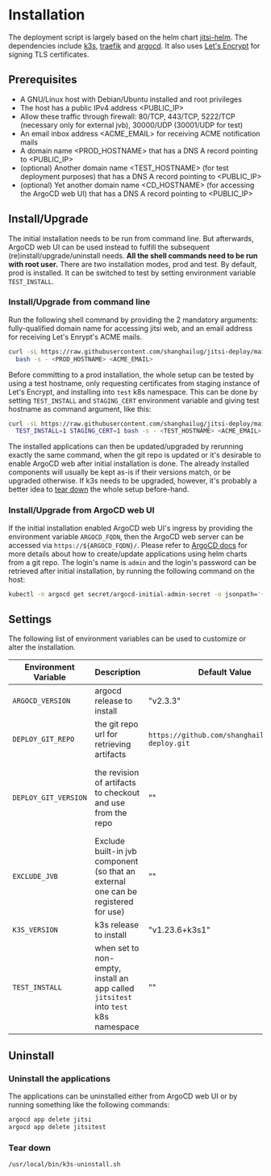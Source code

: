 # Installation

The deployment script is largely based on the helm chart [jitsi-helm](https://github.com/jitsi-contrib/jitsi-helm/). The dependencies include [k3s](https://k3s.io/), [traefik](https://traefik.io/) and [argocd](https://argoproj.github.io/). It also uses [Let's Encrypt](https://letsencrypt.org/) for signing TLS certificates. 

## Prerequisites

  * A GNU/Linux host with Debian/Ubuntu installed and root privileges
  * The host has a public IPv4 address <PUBLIC_IP>
  * Allow these traffic through firewall: 80/TCP, 443/TCP, 5222/TCP (necessary only for external jvb), 30000/UDP (30001/UDP for test)
  * An email inbox address <ACME_EMAIL> for receiving ACME notification mails
  * A domain name <PROD_HOSTNAME> that has a DNS A record pointing to <PUBLIC_IP>
  * (optional) Another domain name <TEST_HOSTNAME> (for test deployment purposes) that has a DNS A record pointing to <PUBLIC_IP>
  * (optional) Yet another domain name <CD_HOSTNAME> (for accessing the ArgoCD web UI) that has a DNS A record pointing to <PUBLIC_IP>

## Install/Upgrade

The initial installation needs to be run from command line. But afterwards, ArgoCD web UI can be used instead to fulfill the subsequent (re)install/upgrade/uninstall needs. **All the shell commands need to be run with root user.** There are two installation modes, prod and test. By default, prod is installed. It can be switched to test by setting environment variable `TEST_INSTALL`.

### Install/Upgrade from command line

Run the following shell command by providing the 2 mandatory arguments: fully-qualified domain name for accessing jitsi web, and an email address for receiving Let's Enrypt's ACME mails. 

```bash
curl -sL https://raw.githubusercontent.com/shanghailug/jitsi-deploy/main/deploy_jitsi.sh | 
  bash -s - <PROD_HOSTNAME> <ACME_EMAIL>
```

Before committing to a prod installation, the whole setup can be tested by using a test hostname, only requesting certificates from staging instance of Let's Encrypt, and installing into `test` k8s namespace. This can be done by setting `TEST_INSTALL` and `STAGING_CERT` environment variable and giving test hostname as command argument, like this: 

```bash
curl -sL https://raw.githubusercontent.com/shanghailug/jitsi-deploy/main/deploy_jitsi.sh | 
  TEST_INSTALL=1 STAGING_CERT=1 bash -s - <TEST_HOSTNAME> <ACME_EMAIL>
```

The installed applications can then be updated/upgraded by rerunning exactly the same command, when the git repo is updated or it's desirable to enable ArgoCD web after initial installation is done. The already installed components will usually be kept as-is if their versions match, or be upgraded otherwise. If k3s needs to be upgraded, however, it's probably a better idea to [tear down](#tear-down) the whole setup before-hand. 

### Install/Upgrade from ArgoCD web UI

If the initial installation enabled ArgoCD web UI's ingress by providing the environment variable `ARGOCD_FQDN`, then the ArgoCD web server can be accessed via `https://${ARGOCD_FQDN}/`. 
Please refer to [ArgoCD docs](https://argo-cd.readthedocs.io/en/stable/getting_started/#6-create-an-application-from-a-git-repository) for more details about how to create/update applications using helm charts from a git repo. The login's name is `admin` and the login's password can be retrieved after initial installation, by running the following command on the host: 

```bash
kubectl -n argocd get secret/argocd-initial-admin-secret -o jsonpath='{ .data.password }' | base64 -d
```

## Settings

The following list of environment variables can be used to customize or alter the installation. 

Environment Variable | Description | Default Value | Default behaviour
--- | --- | --- | ---
`ARGOCD_VERSION` | argocd release to install | "v2.3.3" | 
`DEPLOY_GIT_REPO` | the git repo url for retrieving artifacts | `https://github.com/shanghailug/jitsi-deploy.git` |
`DEPLOY_GIT_VERSION` | the revision of artifacts to checkout and use from the repo | "" | use the default branch when git repo is cloned locally
`EXCLUDE_JVB` | Exclude built-in jvb component (so that an external one can be registered for use) | "" | include jvb
`K3S_VERSION` | k3s release to install | "v1.23.6+k3s1" | 
`TEST_INSTALL` | when set to non-empty, install an app called `jitsitest` into `test` k8s namespace | "" | install an app called `jitsi` into `prod` k8s namespace


## Uninstall

### Uninstall the applications

The applications can be uninstalled either from ArgoCD web UI or by running something like the following commands: 

```bash
argocd app delete jitsi
argocd app delete jitsitest
```

### Tear down

```bash
/usr/local/bin/k3s-uninstall.sh
```
